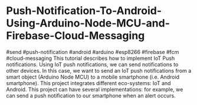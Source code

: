 # Push-Notification-To-Android-Using-Arduino-Node-MCU-and-Firebase-Cloud-Messaging
#send #push-notification #android #arduino #esp8266 #firebase #fcm #cloud-messaging  This tutorial describes how to implement IoT Push notifications. Using IoT push notifications, we can send notifications to other devices. In this case, we want to send an IoT push notifications from a smart object (Arduino Node MCU) to a mobile smartphone (i.e. Android smartphone). This project integrates different eco-systems: IoT and Android. This project can have several implementations: for example, we can send a push notification to our smartphone when an alert occurs.
